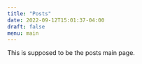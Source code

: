 ```yaml
---
title: "Posts"
date: 2022-09-12T15:01:37-04:00
draft: false
menu: main
---
```


This is supposed to be the posts main page.